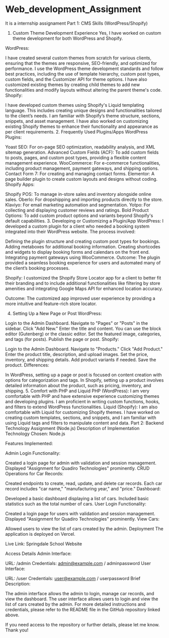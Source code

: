 # Web_development_Assignment
It is a internship assignament
Part 1: CMS Skills (WordPress/Shopify)
1. Custom Theme Development Experience
Yes, I have worked on custom theme development for both WordPress and Shopify.

WordPress:

I have created several custom themes from scratch for various clients, ensuring that the themes are responsive, SEO-friendly, and optimized for performance.
I use the WordPress theme development standards and follow best practices, including the use of template hierarchy, custom post types, custom fields, and the Customizer API for theme options.
I have also customized existing themes by creating child themes to add new functionalities and modify layouts without altering the parent theme's code.
Shopify:

I have developed custom themes using Shopify's Liquid templating language. This includes creating unique designs and functionalities tailored to the client’s needs.
I am familiar with Shopify’s theme structure, sections, snippets, and asset management.
I have also worked on customizing existing Shopify themes to enhance their functionality and appearance as per client requirements.
2. Frequently Used Plugins/Apps
WordPress Plugins:

Yoast SEO: For on-page SEO optimization, readability analysis, and XML sitemap generation.
Advanced Custom Fields (ACF): To add custom fields to posts, pages, and custom post types, providing a flexible content management experience.
WooCommerce: For e-commerce functionalities, including product management, payment gateways, and shipping options.
Contact Form 7: For creating and managing contact forms.
Elementor: A page builder plugin to create custom layouts and designs without coding.
Shopify Apps:

Shopify POS: To manage in-store sales and inventory alongside online sales.
Oberlo: For dropshipping and importing products directly to the store.
Klaviyo: For email marketing automation and segmentation.
Yotpo: For collecting and displaying customer reviews and ratings.
Bold Product Options: To add custom product options and variants beyond Shopify's default capabilities.
3. Developing or Customizing a Plugin/App
WordPress:
I developed a custom plugin for a client who needed a booking system integrated into their WordPress website. The process involved:

Defining the plugin structure and creating custom post types for bookings.
Adding metaboxes for additional booking information.
Creating shortcodes and widgets to display booking forms and calendars on the front end.
Integrating payment gateways using WooCommerce.
Outcome: The plugin provided a seamless booking experience for users and automated many of the client’s booking processes.

Shopify:
I customized the Shopify Store Locator app for a client to better fit their branding and to include additional functionalities like filtering by store amenities and integrating Google Maps API for enhanced location accuracy.

Outcome: The customized app improved user experience by providing a more intuitive and feature-rich store locator.

4. Setting Up a New Page or Post
WordPress:

Login to the Admin Dashboard.
Navigate to "Pages" or "Posts" in the sidebar.
Click "Add New."
Enter the title and content. You can use the block editor (Gutenberg) or the classic editor.
Set the featured image, categories, and tags (for posts).
Publish the page or post.
Shopify:

Login to the Admin Dashboard.
Navigate to "Products."
Click "Add Product."
Enter the product title, description, and upload images.
Set the price, inventory, and shipping details.
Add product variants if needed.
Save the product.
Differences:

In WordPress, setting up a page or post is focused on content creation with options for categorization and tags.
In Shopify, setting up a product involves detailed information about the product, such as pricing, inventory, and shipping.
5. Comfort with PHP and Liquid
PHP (WordPress): I am very comfortable with PHP and have extensive experience customizing themes and developing plugins. I am proficient in writing custom functions, hooks, and filters to extend WordPress functionalities.
Liquid (Shopify): I am also comfortable with Liquid for customizing Shopify themes. I have worked on creating custom templates, sections, and snippets, and I am familiar with using Liquid tags and filters to manipulate content and data.
Part 2: Backend Technology Assignment (Node.js)
Description of Implementation
Technology Chosen: Node.js

Features Implemented:

Admin Login Functionality:

Created a login page for admin with validation and session management.
Displayed "Assignment for Quadiro Technologies" prominently.
CRUD Operations for Car Records:

Created endpoints to create, read, update, and delete car records.
Each car record includes "car name," "manufacturing year," and "price."
Dashboard:

Developed a basic dashboard displaying a list of cars.
Included basic statistics such as the total number of cars.
User Login Functionality:

Created a login page for users with validation and session management.
Displayed "Assignment for Quadiro Technologies" prominently.
View Cars:

Allowed users to view the list of cars created by the admin.
Deployment
The application is deployed on Vercel.

Live Link: Springdale School Website

Access Details
Admin Interface:

URL: /admin
Credentials: admin@example.com / adminpassword
User Interface:

URL: /user
Credentials: user@example.com / userpassword
Brief Description:

The admin interface allows the admin to login, manage car records, and view the dashboard.
The user interface allows users to login and view the list of cars created by the admin.
For more detailed instructions and credentials, please refer to the README file in the GitHub repository linked above.

If you need access to the repository or further details, please let me know. Thank you!
